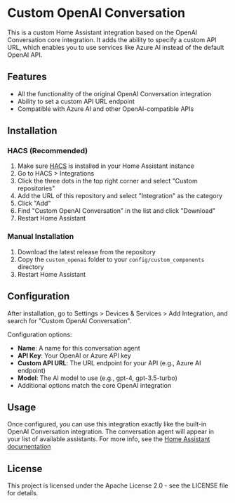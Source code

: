 # Custom OpenAI Conversation

This is a custom Home Assistant integration based on the OpenAI Conversation core integration. It adds the ability to specify a custom API URL, which enables you to use services like Azure AI instead of the default OpenAI API.

## Features

- All the functionality of the original OpenAI Conversation integration
- Ability to set a custom API URL endpoint
- Compatible with Azure AI and other OpenAI-compatible APIs

## Installation

### HACS (Recommended)

1. Make sure [HACS](https://hacs.xyz/) is installed in your Home Assistant instance
2. Go to HACS > Integrations
3. Click the three dots in the top right corner and select "Custom repositories"
4. Add the URL of this repository and select "Integration" as the category
5. Click "Add"
6. Find "Custom OpenAI Conversation" in the list and click "Download"
7. Restart Home Assistant

### Manual Installation

1. Download the latest release from the repository
2. Copy the `custom_openai` folder to your `config/custom_components` directory
3. Restart Home Assistant

## Configuration

After installation, go to Settings > Devices & Services > Add Integration, and search for "Custom OpenAI Conversation".

Configuration options:

- **Name**: A name for this conversation agent
- **API Key**: Your OpenAI or Azure API key
- **Custom API URL**: The URL endpoint for your API (e.g., Azure AI endpoint)
- **Model**: The AI model to use (e.g., gpt-4, gpt-3.5-turbo)
- Additional options match the core OpenAI integration

## Usage

Once configured, you can use this integration exactly like the built-in OpenAI Conversation integration. The conversation agent will appear in your list of available assistants. For more info, see the [Home Assistant documentation](https://www.home-assistant.io/integrations/openai_conversation/)

## License

This project is licensed under the Apache License 2.0 - see the LICENSE file for details.
